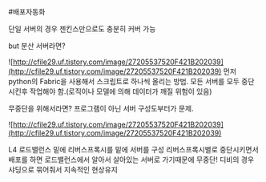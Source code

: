#배포자동화

단일 서버의 경우 젠킨스만으로도 충분히 커버 가능

but 분산 서버라면?

![http://cfile29.uf.tistory.com/image/27205537520F421B202039](http://cfile29.uf.tistory.com/image/27205537520F421B202039)
먼저 python의 Fabric을 사용해서 스크립트로 하나씩 올리는 방법. 모든 서버를 모두 중단 시킨후 작업해야 함.(로직이나 모델에 의해 
데이터가 깨질 위험이 있음)



무중단을 위해서라면?
프로그램이 아닌 서버 구성도부터가 문제.

![http://cfile29.uf.tistory.com/image/27205537520F421B202039](http://cfile29.uf.tistory.com/image/27205537520F421B202039)



L4 로드밸런스 밑에 리버스프록시를 밑에 서버를 구성
리버스프록시별로 중단시키면서 배포를 하면 로드밸런스에서 알아서 살아있는 서버로 가기때문에 무중단!
디비의 경우 샤딩으로 묶어줘서 지속적인 현상유지
